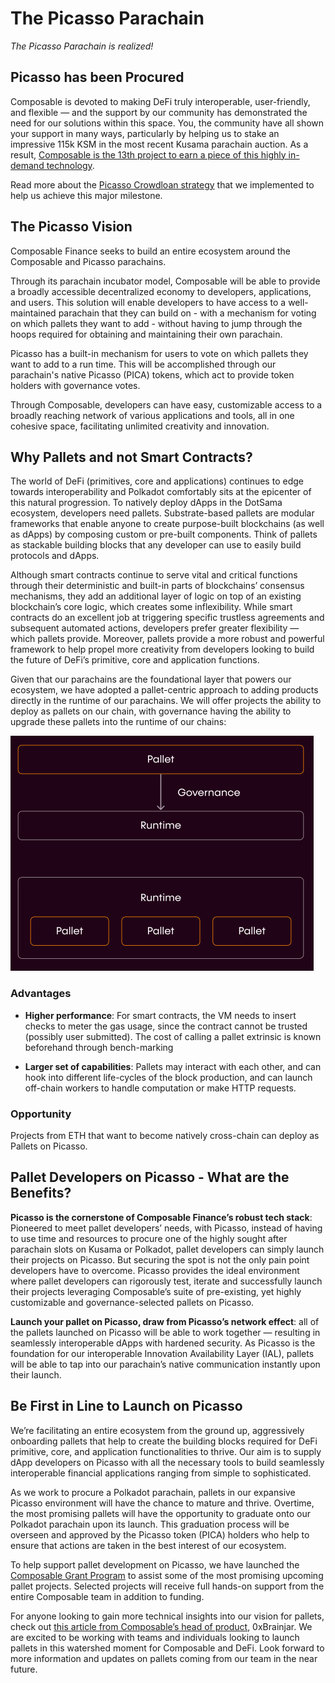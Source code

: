 # The Picasso Parachain

*The Picasso Parachain is realized!*

## Picasso has been Procured

Composable is devoted to making DeFi truly interoperable, user-friendly, and flexible — and the support by our community
has demonstrated the need for our solutions within this space. You, the community have all shown your support in 
many ways, particularly by helping us to stake an impressive 115k KSM in the most recent Kusama parachain auction. 
As a result, [Composable is the 13th project to earn a piece of this highly in-demand technology](https://composablefi.medium.com/celebrating-our-procurement-of-a-kusama-parachain-for-picasso-887eb60d7092).

Read more about the [Picasso Crowdloan strategy](../parachains/picasso/picasso-crowdloan) 
that we implemented to help us achieve this major milestone.

## The Picasso Vision

Composable Finance seeks to build an entire ecosystem around the Composable and Picasso parachains.

Through its parachain incubator model, Composable will be able to provide a broadly accessible decentralized economy to 
developers, applications, and users. This solution will enable developers to have access to a well-maintained 
parachain that they can build on - with a mechanism for voting on which pallets they want to add - without having to
jump through the hoops required for obtaining and maintaining their own parachain.

Picasso has a built-in mechanism for users to vote on which pallets they want to add to a run time. 
This will be accomplished through our parachain's native Picasso (PICA) tokens, which act to provide token holders 
with governance votes.

Through Composable, developers can have easy, customizable access to a broadly reaching network of various applications
and tools, all in one cohesive space, facilitating unlimited creativity and innovation.

## Why Pallets and not Smart Contracts?

The world of DeFi (primitives, core and applications) continues to edge towards interoperability and Polkadot 
comfortably sits at the epicenter of this natural progression. To natively deploy dApps in the DotSama ecosystem, 
developers need pallets. Substrate-based pallets are modular frameworks that enable anyone to create purpose-built 
blockchains (as well as dApps) by composing custom or pre-built components. Think of pallets as stackable building 
blocks that any developer can use to easily build protocols and dApps.

Although smart contracts continue to serve vital and critical functions through their deterministic and built-in parts
of blockchains’ consensus mechanisms, they add an additional layer of logic on top of an existing blockchain’s core 
logic, which creates some inflexibility. While smart contracts do an excellent job at triggering specific trustless 
agreements and subsequent automated actions, developers prefer greater flexibility — which pallets provide. 
Moreover, pallets provide a more robust and powerful framework to help propel more creativity from developers looking 
to build the future of DeFi’s primitive, core and application functions.

Given that our parachains are the foundational layer that powers our ecosystem, we have adopted a pallet-centric 
approach to adding products directly in the runtime of our parachains. We will offer projects the ability to deploy as 
pallets on our chain, with governance having the ability to upgrade these pallets into the runtime of our chains:

![pallets image](./picasso-pallet-graphic.png)

### Advantages

* **Higher performance**: For smart contracts, the VM needs to insert checks to meter the gas usage, since the contract
  cannot be trusted (possibly user submitted). The cost of calling a pallet extrinsic is known beforehand through 
  bench-marking

* **Larger set of capabilities**: Pallets may interact with each other, and can hook into different life-cycles of the 
  block production, and can launch off-chain workers to handle computation or make HTTP requests.

### Opportunity

Projects from ETH that want to become natively cross-chain can deploy as Pallets on Picasso.

## Pallet Developers on Picasso - What are the Benefits?

**Picasso is the cornerstone of Composable Finance’s robust tech stack**: Pioneered to meet pallet developers’ needs, 
with Picasso, instead of having to use time and resources to procure one of the highly sought after parachain slots 
on Kusama or Polkadot, pallet developers can simply launch their projects on Picasso. But securing the spot is not the
only pain point developers have to overcome. Picasso provides the ideal environment where pallet developers can 
rigorously test, iterate and successfully launch their projects leveraging Composable’s suite of pre-existing, 
yet highly customizable and governance-selected pallets on Picasso.

**Launch your pallet on Picasso, draw from Picasso’s network effect**: all of the pallets launched on Picasso will be
able to work together — resulting in seamlessly interoperable dApps with hardened security. As Picasso is the foundation
for our interoperable Innovation Availability Layer (IAL), pallets will be able to tap into our parachain’s native 
communication instantly upon their launch.

## Be First in Line to Launch on Picasso

We’re facilitating an entire ecosystem from the ground up, aggressively onboarding pallets that help to create the 
building blocks required for DeFi primitive, core, and application functionalities to thrive. Our aim is to supply 
dApp developers on Picasso with all the necessary tools to build seamlessly interoperable financial applications 
ranging from simple to sophisticated.

As we work to procure a Polkadot parachain, pallets in our expansive Picasso environment will have the chance to mature 
and thrive. Overtime, the most promising pallets will have the opportunity to graduate onto our Polkadot parachain upon 
its launch. This graduation process will be overseen and approved by the Picasso token (PICA) holders who help to ensure
that actions are taken in the best interest of our ecosystem.

To help support pallet development on Picasso, we have launched the 
[Composable Grant Program](https://grants.composable.finance/) to assist some of the most promising upcoming pallet 
projects. Selected projects will receive full hands-on support from the entire Composable team in addition to funding.

For anyone looking to gain more technical insights into our vision for pallets, check out 
[this article from Composable’s head of product](https://0xbrainjar.medium.com/calling-all-pallet-developers-8e5ff77871f9), 
0xBrainjar. We are excited to be working with teams and individuals looking to launch pallets in this watershed moment 
for Composable and DeFi. Look forward to more information and updates on pallets coming from our team in the near future.

